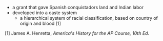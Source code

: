 - a grant that gave Spanish conquistadors land and Indian labor
- developed into a caste system
	- a hierarchical system of racial classification, based on country of origin and blood [1]

[1] James A. Henretta, *America's History for the AP Course, 10th Ed.*